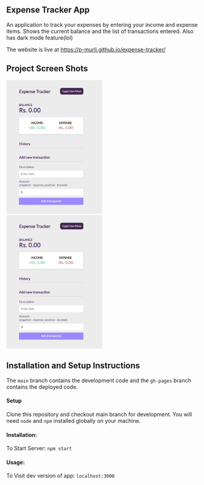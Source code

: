 
## Expense Tracker App

An application to track your expenses by entering your income and expense items. Shows the current balance and the list of transactions entered.
Also has dark mode feature(lol)

The website is live at https://p-murli.github.io/expense-tracker/

## Project Screen Shots

<img src="https://github.com/p-murli/expense-tracker/blob/main/assets/expense_light.jpg" width=50%>
<img src="https://github.com/p-murli/expense-tracker/blob/main/assets/expense_light.jpg" width=50%>


## Installation and Setup Instructions

The `main` branch contains the development code and the `gh-pages` branch contains the deployed code.

#### Setup

Clone this repository and checkout main branch for development.
You will need `node` and `npm` installed globally on your machine.

#### Installation:

To Start Server: `npm start`

#### Usage:
To Visit dev version of app: `localhost:3000`



